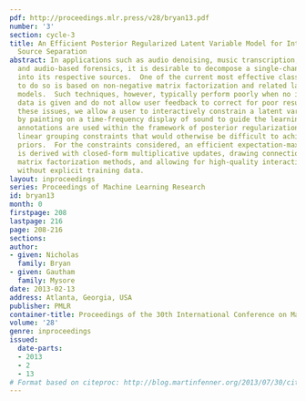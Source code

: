 ```yaml
---
pdf: http://proceedings.mlr.press/v28/bryan13.pdf
number: '3'
section: cycle-3
title: An Efficient Posterior Regularized Latent Variable Model for Interactive Sound
  Source Separation
abstract: In applications such as audio denoising, music transcription, music remixing,
  and audio-based forensics, it is desirable to decompose a single-channel recording
  into its respective sources.  One of the current most effective class of methods
  to do so is based on non-negative matrix factorization and related latent variable
  models.  Such techniques, however, typically perform poorly when no isolated training
  data is given and do not allow user feedback to correct for poor results. To overcome
  these issues, we allow a user to interactively constrain a latent variable model
  by painting on a time-frequency display of sound to guide the learning process.  The
  annotations are used within the framework of posterior regularization to impose
  linear grouping constraints that would otherwise be difficult to achieve via standard
  priors.  For the constraints considered, an efficient expectation-maximization algorithm
  is derived with closed-form multiplicative updates, drawing connections to non-negative
  matrix factorization methods, and allowing for high-quality interactive-rate separation
  without explicit training data.
layout: inproceedings
series: Proceedings of Machine Learning Research
id: bryan13
month: 0
firstpage: 208
lastpage: 216
page: 208-216
sections: 
author:
- given: Nicholas
  family: Bryan
- given: Gautham
  family: Mysore
date: 2013-02-13
address: Atlanta, Georgia, USA
publisher: PMLR
container-title: Proceedings of the 30th International Conference on Machine Learning
volume: '28'
genre: inproceedings
issued:
  date-parts:
  - 2013
  - 2
  - 13
# Format based on citeproc: http://blog.martinfenner.org/2013/07/30/citeproc-yaml-for-bibliographies/
---
```

